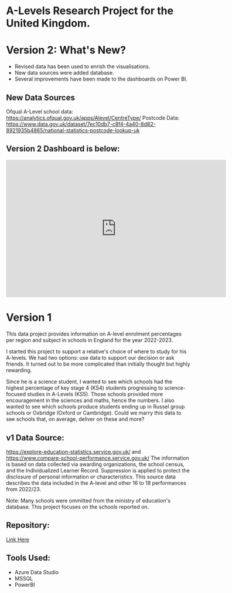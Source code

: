 # A-Levels Research Project for the United Kingdom.

# Version 2: What's New?
* Revised data has been used to enrish the visualisations.
* New data sources were added database.
* Several improvements have been made to the dashboards on Power BI.

## New Data Sources
Ofqual A-Level school data: https://analytics.ofqual.gov.uk/apps/Alevel/CentreType/
Postcode Data: https://www.data.gov.uk/dataset/7ec10db7-c8f4-4a40-8d82-8921935b4865/national-statistics-postcode-lookup-uk 

## Version 2 Dashboard is below:
<iframe title="A_Levels_Project_2024 Improved" width="600" height="373.5" src="https://app.powerbi.com/view?r=eyJrIjoiM2VjZjdkMGMtZTVkYy00MTQ1LWI4OWQtNWJlNGM1NWMwMzNhIiwidCI6IjliNGE1Yjc1LTE5N2ItNGNkMS1hNTQwLTg5YWRjMTQxYWYxMCJ9" frameborder="0" allowFullScreen="true"></iframe>

# Version 1
This data project provides information on A-level enrolment percentages per region and subject in schools in England for the year 2022-2023.

I started this project to support a relative's choice of where to study for his A-levels. We had two options: use data to support our decision or ask friends. It turned out to be more complicated than initially thought but highly rewarding. 

Since he is a science student, I wanted to see which schools had the highest percentage of key stage 4 (KS4) students progressing to science-focused studies in A-Levels (KS5). Those schools provided more encouragement in the sciences and maths, hence the numbers. I also wanted to see which schools produce students ending up in Russel group schools or Oxbridge (Oxford or Cambridge). Could we marry this data to see schools that, on average, deliver on these and more? 


## v1 Data Source: 
https://explore-education-statistics.service.gov.uk/ 
and 
https://www.compare-school-performance.service.gov.uk/
The information is based on data collected via awarding organizations, the school census, and the Individualized Learner Record.
Suppression is applied to protect the disclosure of personal information or characteristics.
This source data describes the data included in the A-level and other 16 to 18 performances from 2022/23.

Note: Many schools were ommitted from the ministry of education's database. This project focuses on the schools reported on. 


## Repository:
[Link Here](https://github.com/osoisi/a_level_schools_compare)


## Tools Used:
* Azure Data Studio
* MSSQL
* PowerBI
